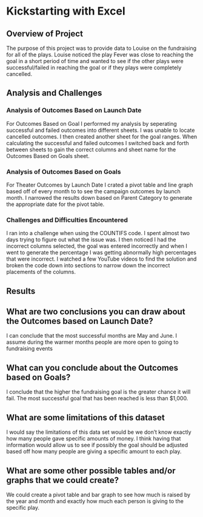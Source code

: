 # Kickstarting with Excel

## Overview of Project

The purpose of this project was to provide data to Louise on the fundraising for all of the plays. Louise noticed the play Fever was close to reaching the goal in a short period of time and wanted to see if the other plays were successful/failed in reaching the goal or if they plays were completely cancelled.

## Analysis and Challenges

### Analysis of Outcomes Based on Launch Date

For Outcomes Based on Goal I performed my analysis by seperating successful and failed outcomes into different sheets. I was unable to locate cancelled outcomes. I then created another sheet for the goal ranges. When calculating the successful and failed outcomes I switched back and forth between sheets to gain the correct columns and sheet name for the Outcomes Based on Goals sheet.

### Analysis of Outcomes Based on Goals

For Theater Outcomes by Launch Date I crated a pivot table and line graph based off of every month to to see the campaign outcomes by launch month. I narrowed the results down based on Parent Category to generate the appropriate date for the pivot table.

### Challenges and Difficulties Encountered
I ran into a challenge when using the COUNTIFS code. I spent almost two days trying to figure out what the issue was. I then noticed I had the incorrect columns selected, the goal was entered incorrectly and when I went to generate the percentage I was getting abnormally high percentages that were incorrect. I watched a few YouTube videos to find the solution and broken the code down into sections to narrow down the incorrect placements of the columns.

## Results

## What are two conclusions you can draw about the Outcomes based on Launch Date?

I can conclude that the most successful months are May and June. I assume during the warmer months people are more open to going to fundraising events

## What can you conclude about the Outcomes based on Goals?

I conclude that the higher the fundraising goal is the greater chance it will fail. The most successful goal that has been reached is less than $1,000.

## What are some limitations of this dataset

I would say the limitations of this data set would be we don’t know exactly how many people gave specific amounts of money. I think having that information would allow us to see if possibly the goal should be adjusted based off how many people are giving a specific amount to each play.

## What are some other possible tables and/or graphs that we could create?

We could create a pivot table and bar graph to see how much is raised by the year and month and exactly how much each person is giving to the specific play.

